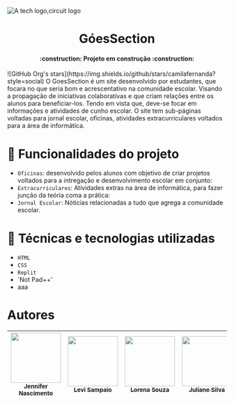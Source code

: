  ![A tech logo,circuit logo](https://user-images.githubusercontent.com/129389927/236314285-02580a2e-a464-417a-83db-4fd0e0615d26.png)
<h1 align="center"> GóesSection </h1>
<h4 align="center">
    :construction:  Projeto em construção  :construction:
</h4>
![GitHub Org's stars](https://img.shields.io/github/stars/camilafernanda?style=social)
O GoesSection é um site desenvolvido por estudantes, que focara no que seria bom e acrescentativo na comunidade escolar. Visando a propagação de iniciativas colaborativas e que criam relações entre os alunos para beneficiar-los.
 Tendo em vista que, deve-se focar em informações e atividades de cunho escolar. O site tem sub-páginas voltadas para jornal escolar, oficinas, atividades extracurriculares voltados para a área de informática.
 
 # :hammer: Funcionalidades do projeto

- `Oficinas`: desenvolvido pelos alunos com objetivo de criar projetos voltados para a intregação e desenvolvimento escolar em conjunto:
- `Extracurriculares`: Atividades extras na área de informática, para fazer junção da teória coma a prática:
- `Jornal Escolar`: Nóticias relacionadas a tudo que agrega a comunidade escolar.

# :hammer: Técnicas e tecnologias utilizadas

- `HTML`
- `CSS`
- `Replit`
- `Not Pad++'
- aaa
# Autores

| [<img src="https://avatars.githubusercontent.com/u/129389927?s=400&v=4" width=115><br><sub>Jennifer Nascimento</sub>](https://github.com/RochaJennifer) |  [<img src="https://avatars.githubusercontent.com/u/129390549?v=4" width=115><br><sub>Levi Sampaio</sub>](https://github.com/LeviSmp) |  [<img src="https://avatars.githubusercontent.com/u/131969913?v=4" width=115><br><sub>Lorena Souza</sub>](https://github.com/LorenaSouza2) | [<img src="https://avatars.githubusercontent.com/u/129390389?v=4" width=115><br><sub>Juliane Silva</sub>](https://github.com/JULIANESILV4) |
| :---: | :---: | :---: | :---: | 


